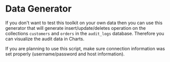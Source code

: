 # Data Generator

If you don't want to test this toolkit on your own data then you can use this generator that will generate insert/update/deletes operation on the collections `customers` and `orders` in the `audit_logs` database. Therefore you can visualize the audit data in Charts. 

If you are planning to use this script, make sure connection information was set properly (username/password and host information).